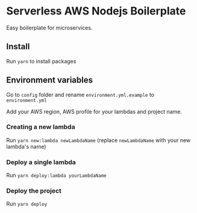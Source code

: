 # Serverless AWS Nodejs Boilerplate

Easy boilerplate for microservices.

## Install

Run `yarn` to install packages

## Environment variables

Go to `config` folder and rename `environment.yml.example` to `environment.yml`

Add your AWS region, AWS profile for your lambdas and project name.

### Creating a new lambda

Run `yarn new:lambda newLambdaName` (replace `newLambdaName` with your new lambda's name)

### Deploy a single lambda

Run `yarn deploy:lambda yourLambdaName`

### Deploy the project

Run `yarn deploy`
